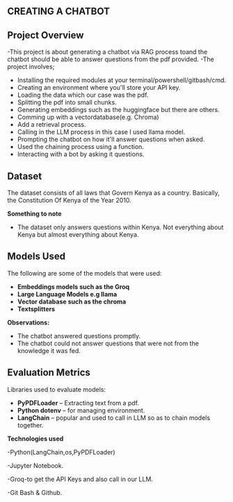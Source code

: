## CREATING A CHATBOT


## **Project Overview**
 
-This project is about generating a chatbot via RAG process toand the chatbot should be able to answer questions from the pdf provided.
-The project involves;

- Installing the required modules at your terminal/powershell/gitbash/cmd.
- Creating an environment where you'll store your API key.
- Loading the data which our case was the pdf.
- Splitting the pdf into small chunks.
- Generating embeddings such as the huggingface but there are others.
- Comming up with a  vectordatabase(e.g. Chroma)
- Add a retrieval process.
- Calling in the LLM process in this case I used llama model.
- Prompting the chatbot on how it'll answer questions when asked.
- Used the chaining process using a function.
- Interacting with a bot by asking it questions. 


## **Dataset**

The dataset consists of all laws that Govern Kenya as a country.
Basically, the Constitution Of Kenya of the Year 2010.
 

**Something to note**

- The dataset only answers questions within Kenya. Not everything about Kenya but almost everything about Kenya.

## **Models Used**

The following are some of the models  that were used:

- **Embeddings models such as the Groq**  
- **Large Language Models e.g llama**
- **Vector database such as the chroma**  
- **Textsplitters**  

**Observations:**

- The chatbot answered questions promptly.  
- The chatbot could not answer questions that were not from the knowledge it was fed.

## **Evaluation Metrics**

Libraries used to evaluate models:

- **PyPDFLoader** – Extracting text from a pdf. 
- **Python dotenv** – for managing environment.
- **LangChain** – popular and used to call in LLM so as to chain models together.

**Technologies used**

-Python(LangChain,os,PyPDFLoader)

-Jupyter Notebook.

-Groq-to get the API Keys and also call in our LLM.

-Git Bash & Github.


